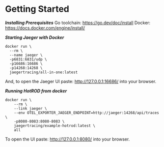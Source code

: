 Getting Started
===============

***Installing Prerequisites***
    Go toolchain: https://go.dev/doc/install
    Docker: https://docs.docker.com/engine/install/

***Starting Jaeger with Docker***

    docker run \
      --rm \
      --name jaeger \
      -p6831:6831/udp \
      -p16686:16686 \
      -p14268:14268 \
      jaegertracing/all-in-one:latest

And, to open the Jaeger UI paste: http://127.0.0.1:16686/ into your browser.

***Running HotROD from docker***

    docker run \
        --rm \
        --link jaeger \
        --env OTEL_EXPORTER_JAEGER_ENDPOINT=http://jaeger:14268/api/traces \
        -p8080-8083:8080-8083 \
        jaegertracing/example-hotrod:latest \
        all
        
To open the UI paste: http://127.0.0.1:8080/ into your browser.

